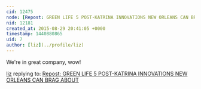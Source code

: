 ```yaml
---
cid: 12475
node: [Repost: GREEN LIFE 5 POST-KATRINA INNOVATIONS NEW ORLEANS CAN BRAG ABOUT](../notes/stevie/08-28-2015/repost-green-life-5-post-katrina-innovations-new-orleans-can-brag-about)
nid: 12181
created_at: 2015-08-29 20:41:05 +0000
timestamp: 1440880865
uid: 7
author: [liz](../profile/liz)
---
```


We're in great company, wow!

[liz](../profile/liz) replying to: [Repost: GREEN LIFE 5 POST-KATRINA INNOVATIONS NEW ORLEANS CAN BRAG ABOUT](../notes/stevie/08-28-2015/repost-green-life-5-post-katrina-innovations-new-orleans-can-brag-about)

